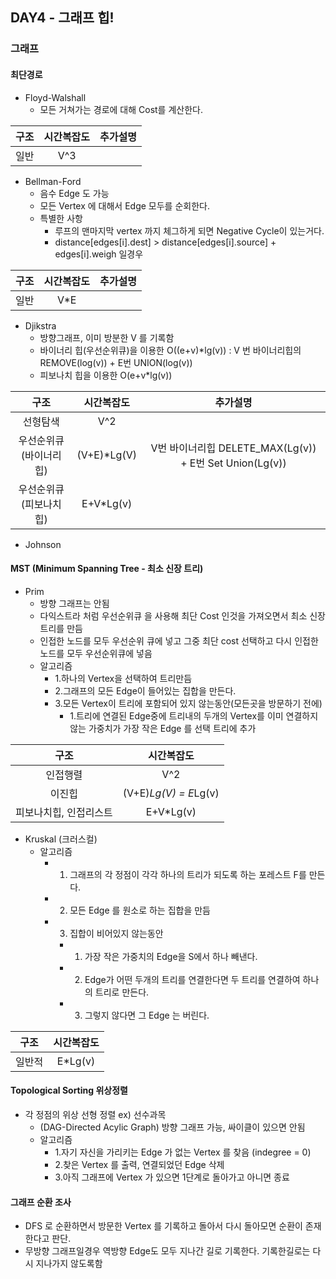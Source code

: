 ## DAY4 - 그래프 힙!

### 그래프
#### 최단경로
- Floyd-Walshall
  - 모든 거쳐가는 경로에 대해 Cost를 계산한다.

|구조| 시간복잡도| 추가설명|
|:--:|:-----:|:--:|
|일반| V^3||

- Bellman-Ford
  - 음수 Edge 도 가능
  - 모든 Vertex 에 대해서 Edge 모두를 순회한다.
  - 특별한 사항
    - 루프의 맨마지막 vertex 까지 체그하게 되면 Negative Cycle이 있는거다.
    - distance[edges[i].dest] > distance[edges[i].source] + edges[i].weigh 일경우

|구조| 시간복잡도| 추가설명|
|:--:|:-----:|:--:|
|일반| V*E||

- Djikstra
  - 방향그래프, 이미 방분한 V 를 기록함
  - 바이너리 힙(우선순위큐)을 이용한 O((e+v)*lg(v)) : V 번 바이너리힙의 REMOVE(log(v)) + E번 UNION(log(v))
  - 피보나치 힙을 이용한 O(e+v*lg(v))

|구조| 시간복잡도| 추가설명|
|:--:|:-----:|:--:|
|선형탐색| V^2||
|우선순위큐(바이너리 힙)|(V+E)*Lg(V)| V번 바이너리힙 DELETE_MAX(Lg(v)) + E번 Set Union(Lg(v))|
|우선순위큐(피보나치 힙)| E+V*Lg(v)||

- Johnson

#### MST (Minimum Spanning Tree - 최소 신장 트리)
- Prim
  - 방향 그래프는 안됨
  - 다익스트라 처럼 우선순위큐 을 사용해 최단 Cost 인것을 가져오면서 최소 신장 트리를 만듬
  - 인접한 노드를 모두 우선순위 큐에 넣고 그중 최단 cost 선택하고 다시 인접한 노드를 모두 우선순위큐에 넣음
  - 알고리즘
    - 1.하나의 Vertex을 선택하여 트리만듬
    - 2.그래프의 모든 Edge이 들어있는 집합을 만든다.
    - 3.모든 Vertex이 트리에 포함되어 있지 않는동안(모든곳을 방문하기 전에)
      - 1.트리에 연결된 Edge중에 트리내의 두개의 Vertex를 이미 연결하지 않는 가중치가 가장 작은 Edge 를 선택 트리에 추가

|구조| 시간복잡도|
|:--:|:-----:|
|인접행렬| V^2|
|이진힙|(V+E)*Lg(V) = E*Lg(v)|
|피보나치힙, 인접리스트| E+V*Lg(v)|

- Kruskal (크러스컬)
  - 알고리즘
    - 1. 그래프의 각 정점이 각각 하나의 트리가 되도록 하는 포레스트 F를 만든다.
    - 2. 모든 Edge 를 원소로 하는 집합을 만듬
    - 3. 집합이 비어있지 않는동안
      - 1. 가장 작은 가중치의 Edge을 S에서 하나 빼낸다.
      - 2. Edge가 어떤 두개의 트리를 연결한다면 두 트리를 연결하여 하나의 트리로 만든다.
      - 3. 그렇지 않다면 그 Edge 는 버린다.

|구조| 시간복잡도|
|:--:|:-----:|
|일반적| E*Lg(v)|


#### Topological Sorting 위상정렬
- 각 정점의 위상 선형 정렬 ex) 선수과목
  - (DAG-Directed Acylic Graph) 방향 그래프 가능, 싸이클이 있으면 안됨
  - 알고리즘
    - 1.자기 자신을 가리키는 Edge 가 없는 Vertex 를 찾음 (indegree = 0)
    - 2.찾은 Vertex 를 출력, 연결되었던 Edge 삭제
    - 3.아직 그래프에 Vertex 가 있으면 1단계로 돌아가고 아니면 종료


#### 그래프 순환 조사
- DFS 로 순환하면서 방문한 Vertex 를 기록하고 돌아서 다시 돌아모면 순환이 존재한다고 판단.
- 무방향 그래프일경우 역방향 Edge도 모두 지나간 길로 기록한다. 기록한길로는 다시 지나가지 않도록함
